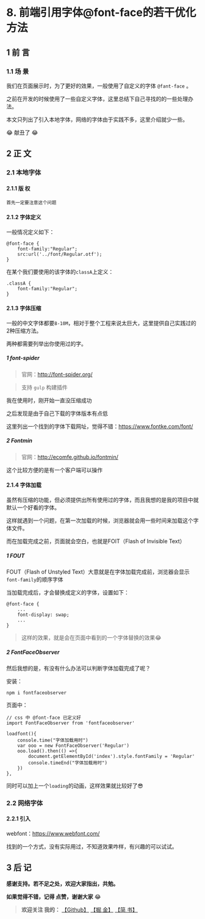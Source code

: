 # 8. 前端引用字体@font-face的若干优化方法
## 1 前 言
### 1.1 场 景
我们在页面展示时，为了更好的效果，一般使用了自定义的字体 `@fant-face` 。

之前在开发的时候使用了一些自定义字体，这里总结下自己寻找的的一些处理办法。

本文只列出了引入本地字体，网络的字体由于实践不多，这里介绍就少一些。

😂 献丑了 😂

## 2 正 文
### 2.1 本地字体

#### 2.1.1 版 权
```!
首先一定要注意这个问题
```

#### 2.1.2 字体定义

一般情况定义如下：

```
@font-face {
    font-family:"Regular";
    src:url('../font/Regular.otf');
}
```
在某个我们要使用的该字体的`classA`上定义：
```
.classA {
    font-family:"Regular";
}
```
#### 2.1.3 字体压缩
一般的中文字体都要`8-10M`，相对于整个工程来说太巨大，这里提供自己实践过的2种压缩方法。

两种都需要列举出你使用过的字。
##### 1 font-spider
> 官网：http://font-spider.org/

> 支持 `gulp` 构建插件

我在使用时，刚开始一直没压缩成功

之后发现是由于自己下载的字体版本有点低

这里列出一个找到的字体下载网址，觉得不错：https://www.fontke.com/font/

##### 2 Fontmin
> 官网：http://ecomfe.github.io/fontmin/

这个比较方便的是有一个客户端可以操作

#### 2.1.4 字体加载
虽然有压缩的功能，但必须提供出所有使用过的字体，而且我想的是我的项目中就默认一个好看的字体。

这样就遇到一个问题，在第一次加载的时候，浏览器就会用一些时间来加载这个字体文件。

而在加载完成之前，页面就会空白，也就是FOIT（Flash of Invisible Text）

##### 1 FOUT
FOUT（Flash of Unstyled Text）大意就是在字体加载完成前，浏览器会显示`font-family`的顺序字体

当加载完成后，才会替换成定义的字体，设置如下：
```
@font-face {
    ...
    font-display: swap;
    ...
}
```
> 这样的效果，就是会在页面中看到的一个字体替换的效果😂

##### 2 FontFaceObserver
然后我想的是，有没有什么办法可以判断字体加载完成了呢？

安装：

`npm i fontfaceobserver`

页面中：

```
// css 中 @font-face 已定义好
import FontFaceObserver from 'fontfaceobserver'

loadfont(){
    console.time("字体加载用时")
    var ooo = new FontFaceObserver('Regular')
    ooo.load().then(() =>{
        document.getElementById('index').style.fontFamily = 'Regular'
        console.timeEnd("字体加载用时")
    })
},
```

同时可以加上一个`loading`的动画，这样效果就比较好了😎

### 2.2 网络字体
#### 2.2.1 引入
webfont：https://www.webfont.com/

找到的一个方式，没有实际用过，不知道效果咋样，有兴趣的可以试试。

## 3 后 记
**感谢支持。若不足之处，欢迎大家指出，共勉。**

**如果觉得不错，记得 点赞，谢谢大家** 😂 

> **欢迎关注 我的：** [【Github】](https://github.com/xrkffgg) [【掘 金】](https://juejin.im/user/59c369496fb9a00a4843a3e2) [【简 书】](https://www.jianshu.com/u/4ca4daac5890)